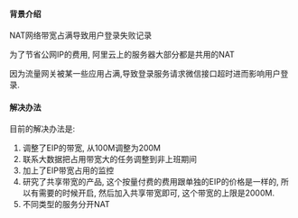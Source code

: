 #### 背景介绍

NAT网络带宽占满导致用户登录失败记录

为了节省公网IP的费用, 阿里云上的服务器大部分都是共用的NAT

因为流量网关被某一些应用占满,导致登录服务请求微信接口超时进而影响用户登录.

#### 解决办法


目前的解决办法是:

1. 调整了EIP的带宽, 从100M调整为200M
2. 联系大数据把占用带宽大的任务调整到非上班期间
3. 加上了EIP带宽占用的监控
4. 研究了共享带宽的产品, 这个按量付费的费用跟单独的EIP的价格是一样的, 所以有需要的时候开启, 然后加入共享带宽即可, 这个带宽的上限是2000M.
5. 不同类型的服务分开NAT
